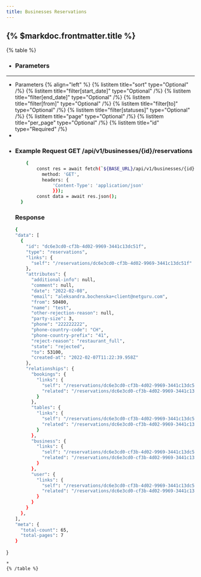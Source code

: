 ```yaml
---
title: Businesses Reservations
---
```


## {% $markdoc.frontmatter.title %}

{% table %}
* ### **Parameters**
---
* Parameters {% align="left" %}
  {% listitem title="sort" type="Optional" /%}
  {% listitem title="filter[start_date]" type="Optional" /%}
  {% listitem title="filter[end_date]" type="Optional" /%}
  {% listitem title="filter[from]" type="Optional" /%}
  {% listitem title="filter[to]" type="Optional" /%}
  {% listitem title="filter[statuses]" type="Optional" /%}
  {% listitem title="page" type="Optional" /%}
  {% listitem title="per_page" type="Optional" /%}
  {% listitem title="id" type="Required" /%}
*
*
  ### Example Request GET /api/v1/businesses/{id}/reservations
  ```bash
      {
          const res = await fetch(`${BASE_URL}/api/v1/businesses/{id}/reservations`, {
            method: 'GET',
            headers: {
                'Content-Type': 'application/json'
                }});
          const data = await res.json();
    }
  ```
  ### Response
  ```bash
  {
  "data": [
    {
      "id": "dc6e3cd0-cf3b-4d02-9969-3441c13dc51f",
      "type": "reservations",
      "links": {
        "self": "/reservations/dc6e3cd0-cf3b-4d02-9969-3441c13dc51f"
      },
      "attributes": {
        "additional-info": null,
        "comment": null,
        "date": "2022-02-08",
        "email": "aleksandra.bochenska+client@netguru.com",
        "from": 50400,
        "name": "test",
        "other-rejection-reason": null,
        "party-size": 3,
        "phone": "222222222",
        "phone-country-code": "CH",
        "phone-country-prefix": "41",
        "reject-reason": "restaurant_full",
        "state": "rejected",
        "to": 53100,
        "created-at": "2022-02-07T11:22:39.958Z"
      },
      "relationships": {
        "bookings": {
          "links": {
            "self": "/reservations/dc6e3cd0-cf3b-4d02-9969-3441c13dc51f/relationships/bookings",
            "related": "/reservations/dc6e3cd0-cf3b-4d02-9969-3441c13dc51f/bookings"
          }
        },
        "tables": {
          "links": {
            "self": "/reservations/dc6e3cd0-cf3b-4d02-9969-3441c13dc51f/relationships/tables",
            "related": "/reservations/dc6e3cd0-cf3b-4d02-9969-3441c13dc51f/tables"
          }
        },
        "business": {
          "links": {
            "self": "/reservations/dc6e3cd0-cf3b-4d02-9969-3441c13dc51f/relationships/business",
            "related": "/reservations/dc6e3cd0-cf3b-4d02-9969-3441c13dc51f/business"
          }
        },
        "user": {
          "links": {
            "self": "/reservations/dc6e3cd0-cf3b-4d02-9969-3441c13dc51f/relationships/user",
            "related": "/reservations/dc6e3cd0-cf3b-4d02-9969-3441c13dc51f/user"
          }
        }
      }
    },
  ],
  "meta": {
    "total-count": 65,
    "total-pages": 7
  }
}
  ```
*
{% /table %}
